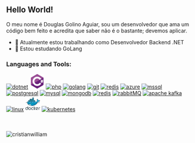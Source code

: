 ## Hello World! 
O meu nome é Douglas Golino Aguiar, sou um desenvolvedor que ama um código bem feito e acredita que saber não é o bastante; devemos aplicar.

- 🔭 Atualmente estou trabalhando como Desenvolvedor Backend .NET
- 🌱 Estou estudando GoLang

<h3 align="left">Languages and Tools:</h3>
<p align="left"> 
	<a href="https://dotnet.microsoft.com/" target="_blank"><img src="https://www.vectorlogo.zone/logos/dotnet/dotnet-icon.svg" alt="dotnet" width="40" height="40"/></a>
	<a href="https://www.w3schools.com/cs/" target="_blank"><img src="https://raw.githubusercontent.com/devicons/devicon/master/icons/csharp/csharp-original.svg" alt="csharp" width="40" height="40"/></a>	
	<a href="https://www.php.net/" target="_blank"><img src="https://www.vectorlogo.zone/logos/php/php-icon.svg" alt="php" width="40" height="40"/></a>
	<a href="https://go.dev/" target="_blank"><img src="https://www.vectorlogo.zone/logos/golang/golang-official.svg" alt="golang" width="40" height="40"/></a>
	<a href="https://git-scm.com/" target="_blank"><img src="https://www.vectorlogo.zone/logos/git-scm/git-scm-icon.svg" alt="git" width="40" height="40"/></a>
	<a href="https://aws.amazon.com/" target="_blank"><img src="https://www.vectorlogo.zone/logos/amazon_aws/amazon_aws-icon.svg" alt="redis" width="40" height="40"/></a>
	<a href="https://azure.microsoft.com/en-in/" target="_blank"><img src="https://www.vectorlogo.zone/logos/microsoft_azure/microsoft_azure-icon.svg" alt="azure" width="40" height="40"/></a>	
	<a href="https://www.microsoft.com/en-us/sql-server" target="_blank"><img src="https://www.svgrepo.com/show/303229/microsoft-sql-server-logo.svg" alt="mssql" width="40" height="40"/></a>
	<a href="https://www.postgresql.org" target="_blank"><img src="https://www.vectorlogo.zone/logos/postgresql/postgresql-icon.svg" alt="postgresql" width="40" height="40"/></a>
	<a href="https://www.mysql.com/" target="_blank"><img src="https://www.vectorlogo.zone/logos/mysql/mysql-official.svg" alt="mysql" width="40" height="40"/></a>		
	<a href="https://www.mongodb.com/" target="_blank"><img src="https://www.vectorlogo.zone/logos/mongodb/mongodb-icon.svg" alt="mongodb" width="40" height="40"/></a>	
	<a href="https://redis.io" target="_blank"><img src="https://www.vectorlogo.zone/logos/redis/redis-icon.svg" alt="redis" width="40" height="40"/></a>	
	<a href="https://www.rabbitmq.com" target="_blank"><img src="https://www.vectorlogo.zone/logos/rabbitmq/rabbitmq-icon.svg" alt="rabbitMQ" width="40" height="40"/></a>
	<a href="https://kafka.apache.org" target="_blank"><img src="https://www.vectorlogo.zone/logos/apache_kafka/apache_kafka-icon.svg" alt="apache kafka" width="40" height="40"/></a>
	<a href="https://www.linux.org/" target="_blank"><img src="https://www.vectorlogo.zone/logos/linux/linux-icon.svg" alt="linux" width="40" height="40"/></a>		
	<a href="https://www.docker.com" target="_blank"><img src="https://raw.githubusercontent.com/devicons/devicon/master/icons/docker/docker-original-wordmark.svg" alt="docker" width="40" height="40"/></a>
	<a href="https://kubernetes.io" target="_blank"><img src="https://www.vectorlogo.zone/logos/kubernetes/kubernetes-icon.svg" alt="kubernetes" width="40" height="40"/></a>
</p>
<br />
<br />
<div>
  <img align="center"
       src="https://github-readme-stats.vercel.app/api/top-langs?username=douglasgolino&show_icons=true&locale=en&layout=compact"
       alt="cristianwilliam"
       width="100%"
       height="200px"/>
</div>
